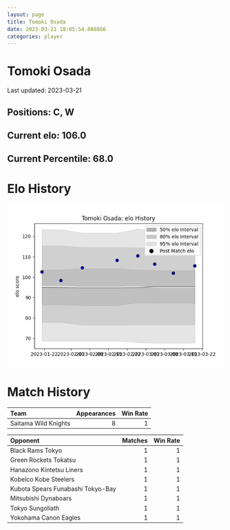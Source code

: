 ```yaml
---  
layout: page  
title: Tomoki Osada  
date: 2023-03-21 18:05:54.088866  
categories: player  
---
```

# Tomoki Osada


Last updated: 2023-03-21
## Positions: C, W

## Current elo: 106.0

## Current Percentile: 68.0

# Elo History


![elo history](history_TomokiOsada.png)
# Match History


| Team                 |   Appearances |   Win Rate |
|:---------------------|--------------:|-----------:|
| Saitama Wild Knights |             8 |          1 |

| Opponent                          |   Matches |   Win Rate |
|:----------------------------------|----------:|-----------:|
| Black Rams Tokyo                  |         1 |          1 |
| Green Rockets Tokatsu             |         1 |          1 |
| Hanazono Kintetsu Liners          |         1 |          1 |
| Kobelco Kobe Steelers             |         1 |          1 |
| Kubota Spears Funabashi Tokyo-Bay |         1 |          1 |
| Mitsubishi Dynaboars              |         1 |          1 |
| Tokyo Sungoliath                  |         1 |          1 |
| Yokohama Canon Eagles             |         1 |          1 |